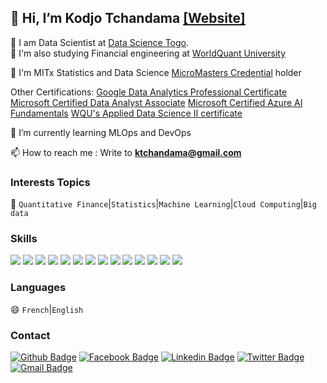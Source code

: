 ## 👋 Hi, I’m Kodjo Tchandama [[Website]](https://ktchandama.github.io/)

🔭 I am Data Scientist at [Data Science Togo](https://www.datasciencetogo.org).<br>
📔 I'm also studying Financial engineering at [WorldQuant University](https://wqu.edu)<br>

📔 I'm MITx Statistics and Data Science [MicroMasters Credential](https://micromasters.mit.edu/letter/program/3658b48e-ad65-48eb-bf6c-1d1edaa3e103) holder<br>

Other Certifications:
[Google Data Analytics Professional Certificate](https://www.credly.com/badges/dbe56a1a-a4da-4ee8-b617-335094f4691d?source=linked_in_profile) <br>
[Microsoft Certified Data Analyst Associate](https://www.credly.com/badges/05331e95-5ed6-44eb-bb22-c0a71720f45d?source=linked_in_profile)
[Microsoft Certified Azure AI Fundamentals](https://www.credly.com/badges/1da5c17a-412b-4e9d-8a97-343bd0a49f54/public_url)
[WQU's Applied Data Science II certificate](https://www.credly.com/badges/08176999-6830-4aab-ba11-b879320ffc05?source=linked_in_profile)

🌱 I’m currently learning MLOps and DevOps<br>

📫 How to reach me : Write to <b>ktchandama@gmail.com</b><br>

### Interests Topics
💬  `Quantitative Finance`|`Statistics`|`Machine Learning`|`Cloud Computing`|`Big data`

### Skills
<p>
  <img src="https://img.shields.io/badge/Python-%E2%98%85%E2%98%85%E2%98%85%E2%98%85%E2%98%85-important" />
  
  <img src="https://img.shields.io/badge/Excel-%E2%98%85%E2%98%85%E2%98%85%E2%98%85%E2%98%85-informational" />
  <img src="https://img.shields.io/badge/SQL-%E2%98%85%E2%98%85%E2%98%85%E2%98%85%E2%98%85-informational" />
  <img src="https://img.shields.io/badge/R-%E2%98%85%E2%98%85%E2%98%85%E2%98%85%E2%98%85-important" />
  <img src="https://img.shields.io/badge/Tensorflow-%E2%98%85%E2%98%85%E2%98%85%E2%98%85%E2%98%85-important" />
  <img src="https://img.shields.io/badge/Scikit-%E2%98%85%E2%98%85%E2%98%85%E2%98%85%E2%98%85-important" />
  <img src="https://img.shields.io/badge/Pytorch-%E2%98%85%E2%98%85%E2%98%85%E2%98%85%E2%98%85-important" />
  <img src="https://img.shields.io/badge/HTML5-%E2%98%85%E2%98%85%E2%98%85%E2%98%85%E2%98%85-informational" />
  <img src="https://img.shields.io/badge/CSS3-%E2%98%85%E2%98%85%E2%98%85%E2%98%85%E2%98%85-informational" />
  <img src="https://img.shields.io/badge/Flask-%E2%98%85%E2%98%85%E2%98%85%E2%98%85%E2%98%85-informational" />
  <img src="https://img.shields.io/badge/Django-%E2%98%85%E2%98%85%E2%98%85%E2%98%85%E2%98%85-informational" />
  <img src="https://img.shields.io/badge/Docker-%E2%98%85%E2%98%85%E2%98%85%E2%98%85%E2%98%85-important" />
  <img src="https://img.shields.io/badge/Tableau-%E2%98%85%E2%98%85%E2%98%85%E2%98%85%E2%98%85-important" />
  <img src="https://img.shields.io/badge/Power BI-%E2%98%85%E2%98%85%E2%98%85%E2%98%85%E2%98%85-important" />
</p>

### Languages
😄 `French`|`English`

### Contact
[![Github Badge](https://img.shields.io/badge/-Github-000?style=flat-square&logo=Github&logoColor=white&link=https://github.com/ktchandama)](https://github.com/ktchandama) [![Facebook Badge](https://img.shields.io/badge/-Facebook-blue?style=flat-square&logo=Facebook&logoColor=white&link=https://www.facebook.com/ktchandama)](https://www.facebook.com/ktchandama) [![Linkedin Badge](https://img.shields.io/badge/-LinkedIn-blue?style=flat-square&logo=Linkedin&logoColor=white&link=https://www.linkedin.com/in/ktchandama/)](https://www.linkedin.com/in/ktchandama/) [![Twitter Badge](https://img.shields.io/badge/-Twitter-blue?style=flat-square&logo=Twitter&logoColor=white&link=https://www.twitter.com/ktchandama)](https://www.twitter.com/ktchandama) [![Gmail Badge](https://img.shields.io/badge/-Gmail-c14438?style=flat-square&logo=Gmail&logoColor=white&link=mailto:ktchandama@gmail.com)](mailto:ktchandama@gmail.com)

<!---
ktchandama/ktchandama is a ✨ special ✨ repository because its `README.md` (this file) appears on your GitHub profile.
You can click the Preview link to take a look at your changes.
--->
